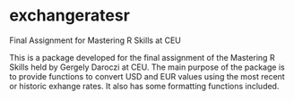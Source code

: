 # exchangeratesr
Final Assignment for Mastering R Skills at CEU

This is a package developed for the final assignment of the Mastering R Skills held by Gergely Daroczi at CEU. The main purpose of the package is to provide functions to convert USD and EUR values using the most recent or historic exhange rates. It also has some formatting functions included.
